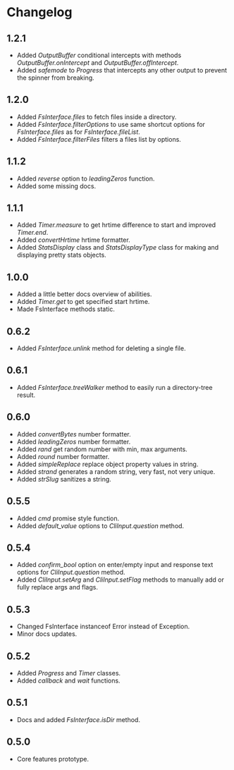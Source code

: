 # Changelog

## 1.2.1
 - Added *OutputBuffer* conditional intercepts with methods *OutputBuffer.onIntercept* and *OutputBuffer.offIntercept*.
 - Added *safemode* to *Progress* that intercepts any other output to prevent the spinner from breaking.

## 1.2.0
 - Added *FsInterface.files* to fetch files inside a directory.
 - Added *FsInterface.filterOptions* to use same shortcut options for *FsInterface.files* as for *FsInterface.fileList*.
 - Added *FsInterface.filterFiles* filters a files list by options.

## 1.1.2
 - Added *reverse* option to *leadingZeros* function.
 - Added some missing docs.

## 1.1.1
 - Added *Timer.measure* to get hrtime difference to start and improved *Timer.end*.
 - Added *convertHrtime* hrtime formatter.
 - Added *StatsDisplay* class and *StatsDisplayType* class for making and displaying pretty stats objects.

## 1.0.0
 - Added a little better docs overview of abilities.
 - Added *Timer.get* to get specified start hrtime.
 - Made FsInterface methods static.

## 0.6.2
 - Added *FsInterface.unlink* method for deleting a single file.

## 0.6.1
 - Added *FsInterface.treeWalker* method to easily run a directory-tree result.

## 0.6.0
 - Added *convertBytes* number formatter.
 - Added *leadingZeros* number formatter.
 - Added *rand* get random number with min, max arguments.
 - Added *round* number formatter.
 - Added *simpleReplace* replace object property values in string.
 - Added *strand* generates a random string, very fast, not very unique.
 - Added *strSlug* sanitizes a string.

## 0.5.5
 - Added *cmd* promise style function.
 - Added *default_value* options to *CliInput.question* method.

## 0.5.4
 - Added *confirm_bool* option on enter/empty input and response text options for *CliInput.question* method.
 - Added *CliInput.setArg* and *CliInput.setFlag* methods to manually add or fully replace args and flags.

## 0.5.3
 - Changed FsInterface instanceof Error instead of Exception.
 - Minor docs updates.

## 0.5.2
 - Added *Progress* and *Timer* classes.
 - Added *callback* and *wait* functions.

## 0.5.1
 - Docs and added *FsInterface.isDir* method.

## 0.5.0
 - Core features prototype.
